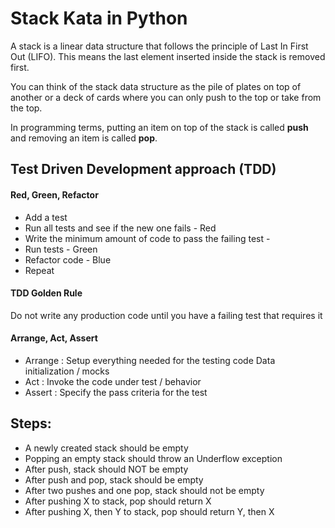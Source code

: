 # Stack Kata in Python

A stack is a linear data structure that follows the principle of Last In First Out (LIFO). This means the last element inserted inside the stack is removed first.

You can think of the stack data structure as the pile of plates on top of another or a deck of cards where you can only push to the top or take from the top.

In programming terms, putting an item on top of the stack is called **push** and removing an item is called **pop**.

## Test Driven Development approach (TDD)

#### Red, Green, Refactor
  - Add a test
  - Run all tests and see if the new one fails - Red
  - Write the minimum amount of code to pass the failing test - 
  - Run tests - Green
  - Refactor code - Blue 
  - Repeat

#### TDD Golden Rule
Do not write any production code until you have a failing test that requires it

#### Arrange, Act, Assert
- Arrange : Setup everything needed for the testing code Data initialization / mocks
- Act : Invoke the code under test / behavior
- Assert : Specify the pass criteria for the test

## Steps:
- A newly created stack should be empty
- Popping an empty stack should throw an Underflow exception
- After push, stack should NOT be empty
- After push and pop, stack should be empty
- After two pushes and one pop, stack should not be empty
- After pushing X to stack, pop should return X
- After pushing X, then Y to stack, pop should return Y, then X
